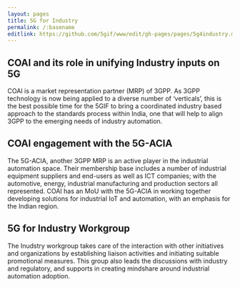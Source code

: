 ```yaml
---
layout: pages
title: 5G for Industry
permalink: /:basename
editlink: https://github.com/5gif/www/edit/gh-pages/pages/5g4industry.md
---
```


## COAI and its role in unifying Industry inputs on 5G

COAI is a market representation partner (MRP) of 3GPP. As 3GPP technology is now being applied to a diverse number of ‘verticals’, this is the best possible time for the 5GIF to bring a coordinated industry based approach to the standards process within India, one that will help to align 3GPP to the emerging needs of industry automation.

## COAI engagement with the 5G-ACIA

The 5G-ACIA, another 3GPP MRP is an active player in the industrial automation space. Their membership base includes a number of industrial equipment suppliers and end-users as well as ICT companies; with the automotive, energy, industrial manufacturing and production sectors all represented. COAI has an MoU with the 5G-ACIA in working together developing solutions for industrial IoT and automation, with an emphasis for the Indian region.

## 5G for Industry Workgroup

The Inudstry workgroup takes care of the interaction with other initiatives and organizations by establishing liaison activities and initiating suitable promotional measures. This group also leads the discussions with industry and regulatory, and supports in creating mindshare around industrial automation adoption.
